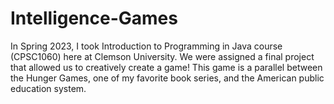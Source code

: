 # Intelligence-Games
In Spring 2023, I took Introduction to Programming in Java course (CPSC1060) here at Clemson University. We were assigned a final project that allowed us to creatively create a game! This game is a parallel between the Hunger Games, one of my favorite book series, and the American public education system.
